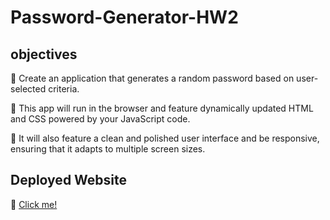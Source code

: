 # Password-Generator-HW2

## objectives 

👑 Create an application that generates a random password based on user-selected criteria. 

👑 This app will run in the browser and feature dynamically updated HTML and CSS powered by your JavaScript code. 

👑 It will also feature a clean and polished user interface and be responsive, ensuring that it adapts to multiple screen sizes.

## Deployed Website

👑 [Click me!](https://adilh621.github.io/Password-Generator-HW3/) 
